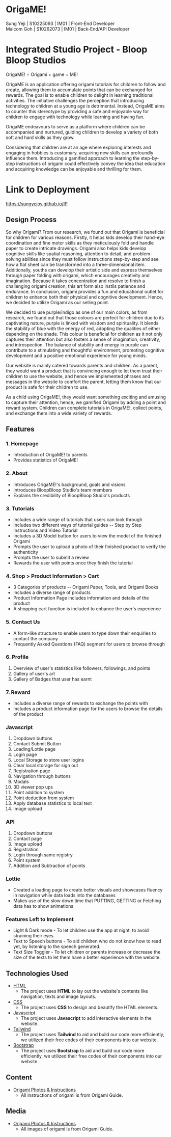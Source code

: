 # OrigaME!
Sung Yeji | S10225093 | IM01 | Front-End Developer <br>
Malcom Goh | S10262073 | IM01 | Back-End/API Developer<br>


# Integrated Studio Project - Bloop Bloop Studios

OrigaME! = Origami + game + ME! 

OrigaME is an application offering origami tutorials for children to follow and create, allowing them to accumulate points that can be exchanged for rewards. The goal is to enable children to delight in learning traditional activities. The initiative challenges the perception that introducing technology to children at a young age is detrimental. Instead, OrigaME aims to counter this stereotype by providing a safe and enjoyable way for children to engage with technology while learning and having fun. 

OrigaME endeavours to serve as a platform where children can be accompanied and nurtured, guiding children to develop a variety of both soft and hard skills as they grow.

Considering that children are at an age where exploring interests and engaging in hobbies is customary, acquiring new skills can profoundly influence them. Introducing a gamified approach to learning the step-by-step instructions of origami could effectively convey the idea that education and acquiring knowledge can be enjoyable and thrilling for them. 

# Link to Deployment
https://sungyejoy.github.io/IP

## Design Process

So why Origami?
From our research, we found out that Origami is beneficial for children for various reasons. Firstly, it helps kids develop their hand-eye coordination and fine motor skills as they meticulously fold and handle paper to create intricate drawings. Origami also helps kids develop cognitive skills like spatial reasoning, attention to detail, and problem-solving abilities since they must follow instructions step-by-step and see how a flat sheet can be transformed into a three-dimensional item. Additionally, youths can develop their artistic side and express themselves through paper folding with origami, which encourages creativity and imagination. Because it takes concentration and resolve to finish a challenging origami creation, this art form also instils patience and endurance. In conclusion, origami provides a fun and educational outlet for children to enhance both their physical and cognitive development. Hence, we decided to utilize Origami as our selling point.

We decided to use purple/indigo as one of our main colors, as from research, we found out that those colours are perfect for children due to its captivating nature, purple is linked with wisdom and spirituality. It blends the stability of blue with the energy of red, adopting the qualities of either depending on the shade. This colour is beneficial for children as it not only captures their attention but also fosters a sense of imagination, creativity, and introspection. The balance of stability and energy in purple can contribute to a stimulating and thoughtful environment, promoting cognitive development and a positive emotional experience for young minds. 

Our website is mainly catered towards parents and children. As a parent, they would want a product that is convincing enough to let them trust their children to use the website, and hence we implemented phrases and messages in the website to comfort the parent, letting them know that our product is safe for their children to use.

As a child using OrigaME!, they would want something exciting and amusing to capture their attention, hence, we gamified Origami by adding a point and reward system. Children can complete tutorials in OrigaME!, collect points, and exchange them into a wide variety of rewards.

## Features 
### 1. Homepage
- Introduction of OrigaME! to parents
- Provides statistics of OrigaME!

### 2. About 
- Introduces OrigaME!'s background, goals and visions
- Introduces BloopBloop Studio's team members
- Explains the credibility of BloopBloop Studio's products

### 3. Tutorials 
- Includes a wide range of tutorials that users can look through
- Includes two different ways of tutorial guides -- Step by Step Instructions and Video Tutorial
- Includes a 3D Model button for users to view the model of the finished Origami
- Prompts the user to upload a photo of their finished product to verify the authenticity
- Prompts the user to submit a review
- Rewards the user with points once they finish the tutorial

### 4. Shop > Product Information > Cart
- 3 Categories of products -- Origami Paper, Tools, and Origami Books
- Includes a diverse range of products
- Product Information Page includes information and details of the product
- A shopping cart function is included to enhance the user's experience

### 5. Contact Us
- A form-like structure to enable users to type down their enquiries to contact the company
- Frequently Asked Questions (FAQ) segment for users to browse through

### 6. Profile
1. Overview of user's statistics like followers, followings, and points
2. Gallery of user's art
3. Gallery of Badges that user has earnt

### 7. Reward 
- Includes a diverse range of rewards to exchange the points with
- Includes a product information page for the users to browse the details of the product

### Javascript 
1. Dropdown buttons
2. Contact Submit Button
3. Loading/Lottie page
4. Login page
5. Local Storage to store user logins
6. Clear local storage for sign out
7. Registration page
8. Navigation through buttons
9. Modals
10. 3D viewer pop ups
11. Point addition to system
12. Point deduction from system
13. Apply database statistics to local text
14. Image upload

### API 
1. Dropdown buttons
2. Contact page
3. Image upload
4. Registration
5. Login through same registry
6. Point system
7. Addition and Subtraction of points

### Lottie
- Created a loading page to create better visuals and showcases fluency in navigation while data loads into the databases
- Makes use of the slow down time that PUTTING, GETTING or Fetching data has to show animations

### Features Left to Implement
- Light & Dark mode - To let children use the app at night, to avoid straining their eyes. 
- Text to Speech buttons - To aid children who do not know how to read yet, by listening to the speech generated.
- Text Size Toggler - To let children or parents increase or decrease the size of the texts to let them have a better experience with the website.

## Technologies Used
- [HTML](https://developer.mozilla.org/en-US/docs/Web/HTML)
    - The project uses **HTML** to lay out the website's contents like navigation, texts and image layouts.
- [CSS](https://developer.mozilla.org/en-US/docs/Web/CSS)
    - The project uses **CSS** to design and beautify the HTML elements.
- [Javascript](https://developer.mozilla.org/en-US/docs/Web/JavaScript)
    - The project uses **Javascript** to add interactive elements in the website.
- [Tailwind](https://tailwindui.com/)
    - The project uses **Tailwind** to aid and build our code more efficiently, we utilized their free codes of their components into our website.
- [Bootstrap](https://getbootstrap.com/)
    - The project uses **Bootstrap** to aid and build our code more efficiently, we utilized their free codes of their components into our website.

## Content
- [Origami Photos & Instructions](https://origami.guide/origami-animals/origami-birds/traditional-origami-crane/5#video)
    - All instructions of origami is from Origami Guide.

## Media
- [Origami Photos & Instructions](https://origami.guide/origami-animals/origami-birds/traditional-origami-crane/5#video)
    - All images of origami is from Origami Guide.